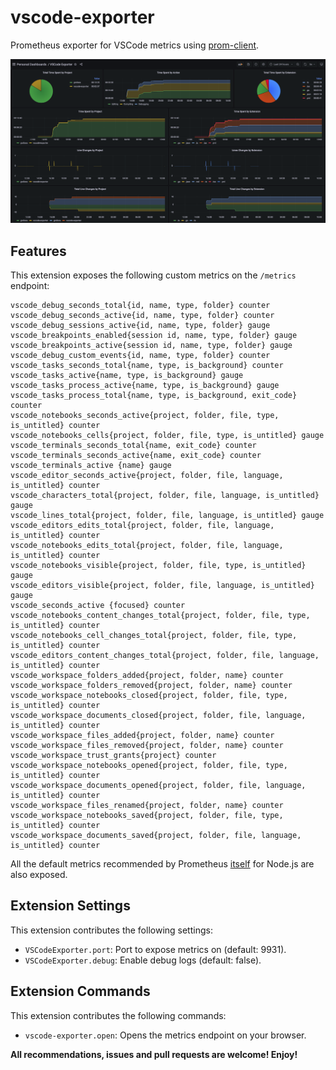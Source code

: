 # vscode-exporter

Prometheus exporter for VSCode metrics using [prom-client](https://github.com/siimon/prom-client).

[![Grafana dashboard](./img/dashboard.png)](https://guicaulada.grafana.net/public-dashboards/e00f2ad838544b02826e8c075c05df45?orgId=1&refresh=30s)

## Features

This extension exposes the following custom metrics on the `/metrics` endpoint:

```text
vscode_debug_seconds_total{id, name, type, folder} counter
vscode_debug_seconds_active{id, name, type, folder} counter
vscode_debug_sessions_active{id, name, type, folder} gauge
vscode_breakpoints_enabled{session id, name, type, folder} gauge
vscode_breakpoints_active{session id, name, type, folder} gauge
vscode_debug_custom_events{id, name, type, folder} counter
vscode_tasks_seconds_total{name, type, is_background} counter
vscode_tasks_active{name, type, is_background} gauge
vscode_tasks_process_active{name, type, is_background} gauge
vscode_tasks_process_total{name, type, is_background, exit_code} counter
vscode_notebooks_seconds_active{project, folder, file, type, is_untitled} counter
vscode_notebooks_cells{project, folder, file, type, is_untitled} gauge
vscode_terminals_seconds_total{name, exit_code} counter
vscode_terminals_seconds_active{name, exit_code} counter
vscode_terminals_active {name} gauge
vscode_editor_seconds_active{project, folder, file, language, is_untitled} counter
vscode_characters_total{project, folder, file, language, is_untitled} gauge
vscode_lines_total{project, folder, file, language, is_untitled} gauge
vscode_editors_edits_total{project, folder, file, language, is_untitled} counter
vscode_notebooks_edits_total{project, folder, file, language, is_untitled} counter
vscode_notebooks_visible{project, folder, file, type, is_untitled} gauge
vscode_editors_visible{project, folder, file, language, is_untitled} gauge
vscode_seconds_active {focused} counter
vscode_notebooks_content_changes_total{project, folder, file, type, is_untitled} counter
vscode_notebooks_cell_changes_total{project, folder, file, type, is_untitled} counter
vscode_editors_content_changes_total{project, folder, file, language, is_untitled} counter
vscode_workspace_folders_added{project, folder, name} counter
vscode_workspace_folders_removed{project, folder, name} counter
vscode_workspace_notebooks_closed{project, folder, file, type, is_untitled} counter
vscode_workspace_documents_closed{project, folder, file, language, is_untitled} counter
vscode_workspace_files_added{project, folder, name} counter
vscode_workspace_files_removed{project, folder, name} counter
vscode_workspace_trust_grants{project} counter
vscode_workspace_notebooks_opened{project, folder, file, type, is_untitled} counter
vscode_workspace_documents_opened{project, folder, file, language, is_untitled} counter
vscode_workspace_files_renamed{project, folder, name} counter
vscode_workspace_notebooks_saved{project, folder, file, type, is_untitled} counter
vscode_workspace_documents_saved{project, folder, file, language, is_untitled} counter
```

All the default metrics recommended by Prometheus [itself](https://prometheus.io/docs/instrumenting/writing_clientlibs/#standard-and-runtime-collectors) for Node.js are also exposed.

## Extension Settings

This extension contributes the following settings:

* `VSCodeExporter.port`: Port to expose metrics on (default: 9931).
* `VSCodeExporter.debug`: Enable debug logs (default: false).

## Extension Commands

This extension contributes the following commands:

* `vscode-exporter.open`: Opens the metrics endpoint on your browser.

**All recommendations, issues and pull requests are welcome! Enjoy!**
